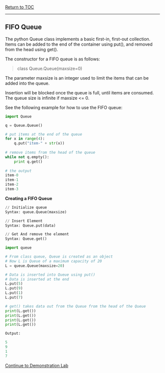 <a href="https://github.com/CyberTrainingUSAF/06-Intro-to-Algorithms/blob/master/00-Table-of-Contents.md"> Return to TOC </a>

---

## FIFO Queue
The python Queue class implements a basic first-in, first-out collection. 
Items can be added to the end of the container using put(), and removed from the head using get().

The constructor for a FIFO queue is as follows:

> class Queue.Queue(maxsize=0)

The parameter maxsize is an integer used to limit the items that can be added into the queue.

Insertion will be blocked once the queue is full, until items are consumed.  The queue size is infinite if maxsize <= 0.

See the following example for how to use the FIFO queue:

```python
import Queue

q = Queue.Queue()

# put items at the end of the queue
for x in range(4):
    q.put("item-" + str(x))
    
# remove items from the head of the queue
while not q.empty():
    print q.get()
    
# the output
item-0
item-1
item-2
item-3

```

**Creating a FIFO Queue**

```python
// Initialize queue
Syntax: queue.Queue(maxsize)

// Insert Element
Syntax: Queue.put(data)

// Get And remove the element
Syntax: Queue.get()

import queue

# From class queue, Queue is created as an object
# Now L is Queue of a maximum capacity of 20
L = queue.Queue(maxsize=20)

# Data is inserted into Queue using put()
# Data is inserted at the end
L.put(5)
L.put(9)
L.put(1)
L.put(7)

# get() takes data out from the Queue from the head of the Queue
print(L.get())
print(L.get())
print(L.get())
print(L.get())

Output:

5
9
1
7
```

<a href="https://github.com/CyberTrainingUSAF/06-Intro-to-Algorithms/blob/master/18_Queue_demo_lab.md" > Continue to Demonstration Lab </a>
